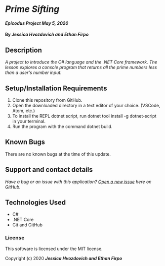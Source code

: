 # _Prime Sifting_

#### _Epicodus Project May 5, 2020_

#### By _**Jessica Hvozdovich and Ethan Firpo**_

## Description

_A project to introduce the C# language and the .NET Core framework. The lesson explores a console program that returns all the prime numbers less than a user's number input._

## Setup/Installation Requirements

1. Clone this repository from GitHub.
2. Open the downloaded directory in a text editor of your choice.
  (VSCode, Atom, etc.)
3. To install the REPL dotnet script, run dotnet tool install -g dotnet-script in your terminal.
4. Run the program with the command dotnet build.

## Known Bugs

There are no known bugs at the time of this update.
 
## Support and contact details

_Have a bug or an issue with this application? [Open a new issue](https://github.com/jhvozdovich/wildlife-park/issues) here on GitHub._

## Technologies Used

* C#
* .NET Core
* Git and GitHub

### License

This software is licensed under the MIT license.

Copyright (c) 2020 **_Jessica Hvozdovich and Ethan Firpo_**